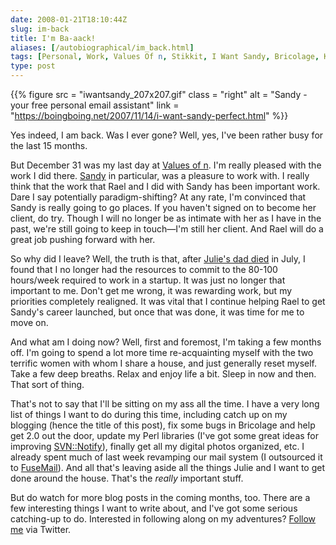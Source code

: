 ```yaml
--- 
date: 2008-01-21T18:10:44Z
slug: im-back
title: I'm Ba-aack!
aliases: [/autobiographical/im_back.html]
tags: [Personal, Work, Values Of n, Stikkit, I Want Sandy, Bricolage, Kineticode, Just a Theory]
type: post
---
```


{{% figure
    src   = "iwantsandy_207x207.gif"
    class = "right"
    alt   = "Sandy - your free personal email assistant"
    link  = "https://boingboing.net/2007/11/14/i-want-sandy-perfect.html"
%}}

Yes indeed, I am back. Was I ever gone? Well, yes, I've been rather busy for the
last 15 months.

But December 31 was my last day at [Values of n]. I'm really pleased with the
work I did there. [Sandy] in particular, was a pleasure to work with. I really
think that the work that Rael and I did with Sandy has been important work. Dare
I say potentially paradigm-shifting? At any rate, I'm convinced that Sandy is
really going to go places. If you haven't signed on to become her client, do
try. Though I will no longer be as intimate with her as I have in the past,
we're still going to keep in touch—I'm still her client. And Rael will do a
great job pushing forward with her.

So why did I leave? Well, the truth is that, after [Julie's dad died] in July, I
found that I no longer had the resources to commit to the 80-100 hours/week
required to work in a startup. It was just no longer that important to me. Don't
get me wrong, it was rewarding work, but my priorities completely realigned. It
was vital that I continue helping Rael to get Sandy's career launched, but once
that was done, it was time for me to move on.

And what am I doing now? Well, first and foremost, I'm taking a few months off.
I'm going to spend a lot more time re-acquainting myself with the two terrific
women with whom I share a house, and just generally reset myself. Take a few
deep breaths. Relax and enjoy life a bit. Sleep in now and then. That sort of
thing.

That's not to say that I'll be sitting on my ass all the time. I have a very
long list of things I want to do during this time, including catch up on my
blogging (hence the title of this post), fix some bugs in Bricolage and help get
2.0 out the door, update my Perl libraries (I've got some great ideas for
improving [SVN::Notify]), finally get all my digital photos organized, etc. I
already spent much of last week revamping our mail system (I outsourced it to
[FuseMail]). And all that's leaving aside all the things Julie and I want to get
done around the house. That's the *really* important stuff.

But do watch for more blog posts in the coming months, too. There are a few
interesting things I want to write about, and I've got some serious catching-up
to do. Interested in following along on my adventures? [Follow me] via Twitter.

  [Values of n]: https://www.crunchbase.com/organization/values-of-n
  [Sandy]: https://boingboing.net/2007/11/14/i-want-sandy-perfect.html
    "You want sandy, trust me!"
  [Julie's dad died]: http://www.legacy.com/Link.asp?I=LS000091810982X
    "Obituary for Steven Rappaport"
  [SVN::Notify]: https://metacpan.org/dist/SVN-Notify "SVN::Notify on CPAN"
  [FuseMail]: http://www.fusemail.com/ "FuseMail home page"
  [Follow me]: https://twitter.com/Theory "My Twitter page"

